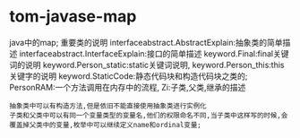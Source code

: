 # tom-javase-map
java中的map;
	重要类的说明
	interfaceabstract.AbstractExplain:抽象类的简单描述
	interfaceabstract.InterfaceExplain:接口的简单描述
	keyword.Final:final关键词的说明
	keyword.Person_static:static关键词说明,
	keyword.Person_this:this关键字的说明
	keyword.StaticCode:静态代码块和构造代码块之类的;
	PersonRAM:一个方法调用在内存中的流程,
	Zi:子类,父类,继承的描述
	
	抽象类中可以有构造方法,但是依旧不能直接使用抽象类进行实例化
	子类和父类中可以有同一个变量类型的变量名,他们的权限命名不同,当子类中这样写的时候,会覆盖掉父类中的变量,枚举中可以继续定义name和ordinal变量;
	
	